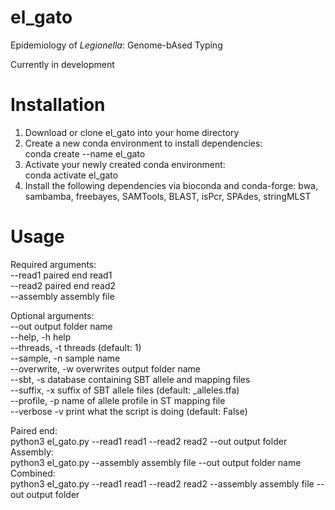 # el_gato
Epidemiology of *Legionella*: Genome-bAsed Typing

Currently in development

# Installation 
  1. Download or clone el_gato into your home directory
  2. Create a new conda environment to install dependencies:  
      conda create --name el_gato
  3. Activate your newly created conda environment:  
      conda activate el_gato
  4. Install the following dependencies via bioconda and conda-forge:  bwa, sambamba, freebayes, SAMTools, BLAST, isPcr, SPAdes, stringMLST

# Usage

Required arguments:  
--read1 paired end read1  
--read2 paired end read2  
--assembly assembly file  

Optional arguments:   
--out output folder name  
--help, -h help  
--threads, -t threads (default: 1)  
--sample, -n sample name  
--overwrite, -w overwrites output folder name  
--sbt, -s database containing SBT allele and mapping files  
--suffix, -x suffix of SBT allele files (default: _alleles.tfa)  
--profile, -p name of allele profile in ST mapping file  
--verbose -v print what the script is doing (default: False)  

Paired end:  
   python3 el_gato.py --read1 read1 --read2 read2 --out output folder  
Assembly:  
   python3 el_gato.py --assembly assembly file --out output folder name  
Combined:  
   python3 el_gato.py --read1 read1 --read2 read2 --assembly assembly file --out output folder
